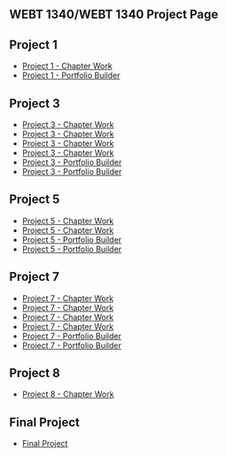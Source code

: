 ## WEBT 1340/WEBT 1340 Project Page

<h2>Project 1</h2>
<ul>
    <li><a href="Project1/icons.ai">Project 1 - Chapter Work</a></li>
    <li><a href="Project1/Icons.2.ai">Project 1 - Portfolio Builder</a></li>
</ul>

<h2>Project 3</h2>
<ul>
    <li><a href="Project3/cafe-logo.ai">Project 3 - Chapter Work</a></li>
    <li><a href="Project3/stationary.ai">Project 3 - Chapter Work</a></li>
    <li><a href="Project3/Saffles_Brady_cafe-logo.pdf">Project 3 - Chapter Work</a></li>
    <li><a href="Project3/Saffles_Brady_cafe-logo2.pdf">Project 3 - Chapter Work</a></li>
    <li><a href="Project3/Cincinnati zoo.ai">Project 3 - Portfolio Builder</a></li>
    <li><a href="Project3/Cincinnati zoo icons.ai">Project 3 - Portfolio Builder</a></li>
</ul>

<h2>Project 5</h2>
<ul>
    <li><a href="Project5/aos-brochure.ai">Project 5 - Chapter Work</a></li>
    <li><a href="Project5/Finished Culture Brochure">Project 5 - Chapter Work</a></li>
    <li><a href="Project5/aos-brochure part 2.ai">Project 5 - Portfolio Builder</a></li>
    <li><a href="Project5/Finished Culture Brochure 2">Project 5 - Portfolio Builder</a></li>
</ul>

<h2>Project 7</h2>
<ul>
    <li><a href="Project7/price-graph.ai">Project 7 - Chapter Work</a></li>
    <li><a href="Project7/reasons-graph.ai">Project 7 - Chapter Work</a></li>
    <li><a href="Project7/favorites-graph.ai">Project 7 - Chapter Work</a></li>
    <li><a href="Project7/coffee-producers.ai">Project 7 - Chapter Work</a></li>
    <li><a href="Project7/Energy production-graph.ai">Project 7 - Portfolio Builder</a></li>
    <li><a href="Project7/Energy consumption-graph.ai">Project 7 - Portfolio Builder</a></li>
</ul>

<h2>Project 8</h2>
<ul>
    <li><a href="Project8/Website Interface.ai">Project 8 - Chapter Work</a></li>
</ul>

<h2>Final Project</h2>
<ul>
    <li><a href="Banks of America/index.html"> Final Project</a></li>